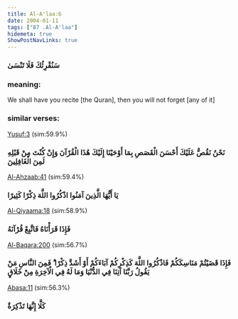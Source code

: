 ```yaml
---
title: Al-A'laa:6
date: 2004-01-11
tags: ["87 .Al-A'laa"]
hidemeta: true 
ShowPostNavLinks: true 
---
```

### سَنُقْرِئُكَ فَلَا تَنْسَىٰ
### meaning: 
We shall have you recite [the Quran], then you will not forget [any of it]
### similar verses: 

[Yusuf:3](/12/3) (sim:59.9%)

### نَحْنُ نَقُصُّ عَلَيْكَ أَحْسَنَ الْقَصَصِ بِمَا أَوْحَيْنَا إِلَيْكَ هَٰذَا الْقُرْآنَ وَإِنْ كُنْتَ مِنْ قَبْلِهِ لَمِنَ الْغَافِلِينَ

[Al-Ahzaab:41](/33/41) (sim:59.4%)

### يَا أَيُّهَا الَّذِينَ آمَنُوا اذْكُرُوا اللَّهَ ذِكْرًا كَثِيرًا

[Al-Qiyaama:18](/75/18) (sim:58.9%)

### فَإِذَا قَرَأْنَاهُ فَاتَّبِعْ قُرْآنَهُ

[Al-Baqara:200](/2/200) (sim:56.7%)

### فَإِذَا قَضَيْتُمْ مَنَاسِكَكُمْ فَاذْكُرُوا اللَّهَ كَذِكْرِكُمْ آبَاءَكُمْ أَوْ أَشَدَّ ذِكْرًا ۗ فَمِنَ النَّاسِ مَنْ يَقُولُ رَبَّنَا آتِنَا فِي الدُّنْيَا وَمَا لَهُ فِي الْآخِرَةِ مِنْ خَلَاقٍ

[Abasa:11](/80/11) (sim:56.3%)

### كَلَّا إِنَّهَا تَذْكِرَةٌ
